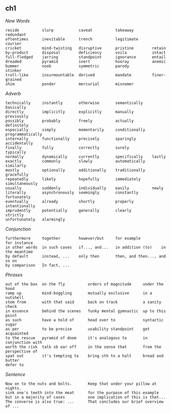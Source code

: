 ## ch1
*New Words*

	reside			slurp			caveat			takeaway		redundant	
	oftentimes		inevitable		trench			legitimate		courier
	cricket			mind-twisting	disruptive		pristine		retain
	by-product 		disposal 		deficiency		voila			intact
	full-fledged	jarring 		standpoint		ignorance		entail
	dreaded			pyramid			inert			hooray			anemic
	bummer			noob			symmetric		parody			stinker
	troll-like		insurmountable  derived			mandate			finer-grained
	shim			ponder			mercurial		misnomer

*Adverb*

	technically		instantly		otherwise		semantically	basically
	directly		implicitly		explicitly		manually		previously
	possibly		probably		freely			actually		definitely
	especially		simply			momentarily		conditionally	programmatically
	internally		functionally	precisely		sparingly		accidentally
	finally 		fully 			correctly 		surely 			typically
	normally 		dynamically		currently		specifically	lastly
	exactly			commonly		slowly			automatically	similarly
	mostly			optionally		additionally	traditionally	gracefully
	repeatedly		likely			hopefully		immediately		simultaneously
	usually			suddenly		individually 	easily			newly
	literally		asynchronously	seemingly		constantly		fortunately
	eventually		already			shortly			properly		intentionally
	imprudently		potentially		generally		clearly			strictly
	unfortunately	alarmingly

*Conjunction*

	furthermore		together		however/but 	for example  		for instance
	in other words 	in such cases 	if..., and...	in addition (to)	in the meantime
	by default		instead, ...	only then		then, and then..., and so on
	by comparison	In fact, ...	

*Phrases*

	out of the box	on the fly			orders of magnitude		under the hood
	ramp up		    mind-boggling		mutually exclusive		in a nutshell
	stem from		with that said		back on track			a sanity check
	in essence		behind the scenes	funky mental gymnastic	up to this point
	as such			have a hold of 		head over to 			syntactic sugar
	as per			to be precise 		usability standpoint	get acquainted
	to the rescue	pyramid of doom 	it's analogous to 		in conjunction with		
	worth the risk  talk sb ear off		in the sense that		from the perspective of
	spat out		it's tempting to 	bring sth to a halt		bread and butter
	defer to
	
*Sentence*

	Now on to the nuts and bolts.	 	Keep that under your pillow at nights.
	sink one's teeth into the meat		for the purpose of this example
	but in a majority of cases			one implication of this is that...
	The converse is also true: ...		That concludes our brief overview of ...

